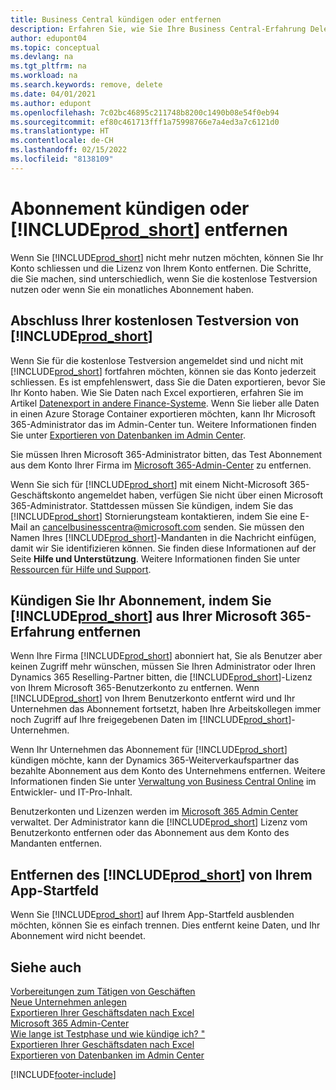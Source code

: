 ```yaml
---
title: Business Central kündigen oder entfernen
description: Erfahren Sie, wie Sie Ihre Business Central-Erfahrung Delernen oder löschen, wenn Sie ein Testabonnement haben oder wenn Sie ein kostenpflichtiges Abonnement haben.
author: edupont04
ms.topic: conceptual
ms.devlang: na
ms.tgt_pltfrm: na
ms.workload: na
ms.search.keywords: remove, delete
ms.date: 04/01/2021
ms.author: edupont
ms.openlocfilehash: 7c02bc46895c211748b8200c1490b08e54f0eb94
ms.sourcegitcommit: ef80c461713fff1a75998766e7a4ed3a7c6121d0
ms.translationtype: HT
ms.contentlocale: de-CH
ms.lasthandoff: 02/15/2022
ms.locfileid: "8138109"
---
```

# <a name="unsubscribe-or-remove-prod_short"></a>Abonnement kündigen oder [!INCLUDE[prod_short](includes/prod_short.md)] entfernen

Wenn Sie [!INCLUDE[prod_short](includes/prod_short.md)] nicht mehr nutzen möchten, können Sie Ihr Konto schliessen und die Lizenz von Ihrem Konto entfernen. Die Schritte, die Sie machen, sind unterschiedlich, wenn Sie die kostenlose Testversion nutzen oder wenn Sie ein monatliches Abonnement haben.  

## <a name="closing-your-free-trial-of-prod_short"></a>Abschluss Ihrer kostenlosen Testversion von [!INCLUDE[prod_short](includes/prod_short.md)]

Wenn Sie für die kostenlose Testversion angemeldet sind und nicht mit [!INCLUDE[prod_short](includes/prod_short.md)] fortfahren möchten, können sie das Konto jederzeit schliessen. Es ist empfehlenswert, dass Sie die Daten exportieren, bevor Sie Ihr Konto haben. Wie Sie Daten nach Excel exportieren, erfahren Sie im Artikel [Datenexport in andere Finance-Systeme](about-export-data.md#exporting-data-to-other-finance-systems). Wenn Sie lieber alle Daten in einen Azure Storage Container exportieren möchten, kann Ihr Microsoft 365-Administrator das im Admin-Center tun. Weitere Informationen finden Sie unter [Exportieren von Datenbanken im Admin Center](/dynamics365/business-central/dev-itpro/administration/tenant-admin-center-database-export).  

Sie müssen Ihren Microsoft 365-Administrator bitten, das Test Abonnement aus dem Konto Ihrer Firma im [Microsoft 365-Admin-Center](https://admin.microsoft.com/) zu entfernen.  

Wenn Sie sich für [!INCLUDE[prod_short](includes/prod_short.md)] mit einem Nicht-Microsoft 365-Geschäftskonto angemeldet haben, verfügen Sie nicht über einen Microsoft 365-Administrator. Stattdessen müssen Sie kündigen, indem Sie das [!INCLUDE[prod_short](includes/prod_short.md)] Stornierungsteam kontaktieren, indem Sie eine E-Mail an [cancelbusinesscentra@microsoft.com](mailto:cancelbusinesscentra@microsoft.com) senden. Sie müssen den Namen Ihres [!INCLUDE[prod_short](includes/prod_short.md)]-Mandanten in die Nachricht einfügen, damit wir Sie identifizieren können. Sie finden diese Informationen auf der Seite **Hilfe und Unterstützung**. Weitere Informationen finden Sie unter [Ressourcen für Hilfe und Support](product-help-and-support.md).  

## <a name="unsubscribing-by-removing-prod_short-from-your-microsoft-365-experience"></a>Kündigen Sie Ihr Abonnement, indem Sie [!INCLUDE[prod_short](includes/prod_short.md)] aus Ihrer Microsoft 365-Erfahrung entfernen

Wenn Ihre Firma [!INCLUDE[prod_short](includes/prod_short.md)] abonniert hat, Sie als Benutzer aber keinen Zugriff mehr wünschen, müssen Sie Ihren Administrator oder Ihren Dynamics 365 Reselling-Partner bitten, die [!INCLUDE[prod_short](includes/prod_short.md)]-Lizenz von Ihrem Microsoft 365-Benutzerkonto zu entfernen. Wenn [!INCLUDE[prod_short](includes/prod_short.md)] von Ihrem Benutzerkonto entfernt wird und Ihr Unternehmen das Abonnement fortsetzt, haben Ihre Arbeitskollegen immer noch Zugriff auf Ihre freigegebenen Daten im [!INCLUDE[prod_short](includes/prod_short.md)]-Unternehmen.  

Wenn Ihr Unternehmen das Abonnement für [!INCLUDE[prod_short](includes/prod_short.md)] kündigen möchte, kann der Dynamics 365-Weiterverkaufspartner das bezahlte Abonnement aus dem Konto des Unternehmens entfernen. Weitere Informationen finden Sie unter [Verwaltung von Business Central Online](/dynamics365/business-central/dev-itpro/administration/tenant-administration) im Entwickler- und IT-Pro-Inhalt.  

Benutzerkonten und Lizenzen werden im [Microsoft 365 Admin Center](https://admin.microsoft.com/) verwaltet. Der Administrator kann die [!INCLUDE[prod_short](includes/prod_short.md)] Lizenz vom  Benutzerkonto entfernen oder das Abonnement aus dem Konto des Mandanten entfernen.  

## <a name="removing-prod_short-from-your-app-launcher"></a>Entfernen des [!INCLUDE[prod_short](includes/prod_short.md)] von Ihrem App-Startfeld

Wenn Sie [!INCLUDE[prod_short](includes/prod_short.md)] auf Ihrem App-Startfeld ausblenden möchten, können Sie es einfach trennen. Dies entfernt keine Daten, und Ihr Abonnement wird nicht beendet.  

## <a name="see-also"></a>Siehe auch

[Vorbereitungen zum Tätigen von Geschäften](ui-get-ready-business.md)  
[Neue Unternehmen anlegen](about-new-company.md)  
[Exportieren Ihrer Geschäftsdaten nach Excel](about-export-data.md)  
[Microsoft 365 Admin-Center](https://admin.microsoft.com/)  
[Wie lange ist Testphase und wie kündige ich? "](https://community.dynamics.com/business/b/financials/archive/2016/11/28/how-long-is-the-trial-period-and-how-do-i-cancel)  
[Exportieren Ihrer Geschäftsdaten nach Excel](about-export-data.md)  
[Exportieren von Datenbanken im Admin Center](/dynamics365/business-central/dev-itpro/administration/tenant-admin-center-database-export)  


[!INCLUDE[footer-include](includes/footer-banner.md)]